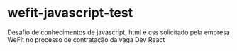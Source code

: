 # wefit-javascript-test

Desafio de conhecimentos de javascript, html e css solicitado pela empresa WeFit no processo de contratação da vaga Dev React
